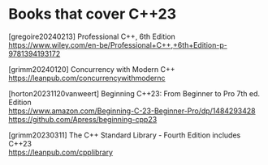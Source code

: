# Books that cover C++23

[gregoire20240213] Professional C++, 6th Edition  
<https://www.wiley.com/en-be/Professional+C++,+6th+Edition-p-9781394193172>

[grimm20240120] Concurrency with Modern C++  
<https://leanpub.com/concurrencywithmodernc>

[horton20231120vanweert] Beginning C++23: From Beginner to Pro 7th ed. Edition  
<https://www.amazon.com/Beginning-C-23-Beginner-Pro/dp/1484293428>  
<https://github.com/Apress/beginning-cpp23>

[grimm20230311] The C++ Standard Library - Fourth Edition includes C++23  
<https://leanpub.com/cpplibrary>

